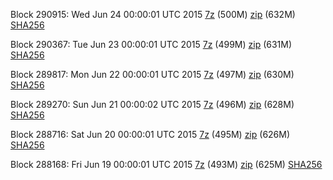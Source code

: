 Block 290915: Wed Jun 24 00:00:01 UTC 2015 [7z](https://transfer.sh/FZTbu/bootstrap.dat.20150624.7z) (500M) [zip](https://transfer.sh/QzNGy/bootstrap.dat.20150624.zip) (632M) [SHA256](https://transfer.sh/1dG8lk/sha256.txt)

Block 290367: Tue Jun 23 00:00:01 UTC 2015 [7z](https://transfer.sh/iKBuz/bootstrap.dat.20150623.7z) (499M) [zip](https://transfer.sh/34eVH/bootstrap.dat.20150623.zip) (631M) [SHA256](https://transfer.sh/Uc7Is/sha256.txt)

Block 289817: Mon Jun 22 00:00:01 UTC 2015 [7z](https://transfer.sh/yGBjG/bootstrap.dat.20150622.7z) (497M) [zip](https://transfer.sh/D3hF4/bootstrap.dat.20150622.zip) (630M) [SHA256](https://transfer.sh/ygsvU/sha256.txt)

Block 289270: Sun Jun 21 00:00:02 UTC 2015 [7z](https://transfer.sh/1gUbhw/bootstrap.dat.20150621.7z) (496M) [zip](https://transfer.sh/14QiYT/bootstrap.dat.20150621.zip) (628M) [SHA256](https://transfer.sh/1ejiTl/sha256.txt)

Block 288716: Sat Jun 20 00:00:01 UTC 2015 [7z](https://transfer.sh/eZlpC/bootstrap.dat.20150620.7z) (495M) [zip](https://transfer.sh/PExOD/bootstrap.dat.20150620.zip) (626M) [SHA256](https://transfer.sh/3eNXQ/sha256.txt)

Block 288168: Fri Jun 19 00:00:01 UTC 2015 [7z](https://transfer.sh/yiVD8/bootstrap.dat.20150619.7z) (493M) [zip](https://transfer.sh/cdEz1/bootstrap.dat.20150619.zip) (625M) [SHA256](https://transfer.sh/1d17FX/sha256.txt)
